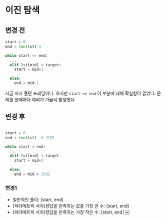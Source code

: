 # 이진 탐색

## 변경 전

```python
start = 0
end = len(lst)-1

while start <= end:
  ...
  elif lst[mid] < target:
    start = mid+1

  else:
    end = mid-1
```
지금 까지 풀던 프레임이다. 
하지만 `start <= end` 이 부분에 대해 확실함이 없었다. 
문제를 풀때마다 예외가 가끔식 발생했다.

## 변경 후 
```python

start = 0
end = len(lst)  # 변경1

while start < end:
  ...
  elif lst[mid] < target
    start = mid+1

  else:
    end = mid # 변경2
```

### 변경1
- 일반적인 풀이:	[start, end)
- (파라메트릭 서치)정답을 만족하는 값중 가장 큰 수:	[start, end)
- (파라메트릭 서치)정답을 만족하는 가장 작은 수:	[start, end]
￼
